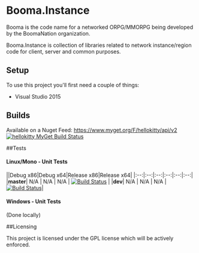 # Booma.Instance

Booma is the code name for a networked ORPG/MMORPG being developed by the BoomaNation organization.

Booma.Instance is collection of libraries related to network instance/region code for client, server and common purposes.

## Setup

To use this project you'll first need a couple of things:
  - Visual Studio 2015

## Builds

Available on a Nuget Feed: https://www.myget.org/F/hellokitty/api/v2 [![hellokitty MyGet Build Status](https://www.myget.org/BuildSource/Badge/hellokitty?identifier=280ebec4-18cb-43d7-b389-0a03aa2371ed)](https://www.myget.org/)

##Tests

#### Linux/Mono - Unit Tests
||Debug x86|Debug x64|Release x86|Release x64|
|:--:|:--:|:--:|:--:|:--:|:--:|
|**master**| N/A | N/A | N/A | [![Build Status](https://travis-ci.org/BoomaNation/Booma.Client.Network.Common.svg?branch=master)](https://travis-ci.org/BoomaNation/Booma.Client.Network.Common) |
|**dev**| N/A | N/A | N/A | [![Build Status](https://travis-ci.org/BoomaNation/Booma.Client.Network.Common.svg?branch=dev)](https://travis-ci.org/BoomaNation/Booma.Client.Network.Common)|

#### Windows - Unit Tests

(Done locally)

##Licensing

This project is licensed under the GPL license which will be actively enforced.
